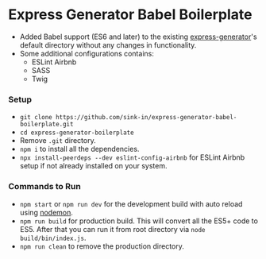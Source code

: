 # Express Generator Babel Boilerplate
  * Added Babel support (ES6 and later) to the existing [express-generator](https://www.npmjs.com/package/express-generator)'s default directory without any changes in functionality.
  * Some additional configurations contains:
    * ESLint Airbnb
    * SASS
    * Twig
    
### Setup
  * `git clone https://github.com/sink-in/express-generator-babel-boilerplate.git`
  * `cd express-generator-boilerplate`
  * Remove `.git` directory.
  * `npm i` to install all the dependencies.
  * `npx install-peerdeps --dev eslint-config-airbnb` for ESLint Airbnb setup if not already installed on your system.
  
### Commands to Run
  * `npm start` or `npm run dev` for the development build with auto reload using [nodemon](https://www.npmjs.com/package/nodemon).
  * `npm run build` for production build. This will convert all the ES5+ code to ES5. After that you can run it from root directory via `node build/bin/index.js`.
  * `npm run clean` to remove the production directory.
  